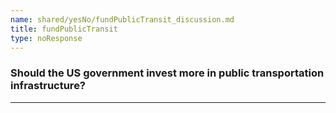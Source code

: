```yaml
---
name: shared/yesNo/fundPublicTransit_discussion.md
title: fundPublicTransit
type: noResponse
---
```


### Should the US government invest more in public transportation infrastructure?

---

